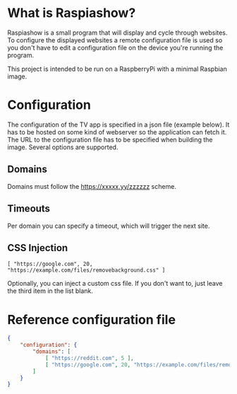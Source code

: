 # What is Raspiashow?

Raspiashow is a small program that will display and cycle through websites. To configure the displayed websites a remote configuration file is used so you don't have to edit a configuration file on the device you're running the program.

This project is intended to be run on a RaspberryPi with a minimal Raspbian image.

# Configuration

The configuration of the TV app is specified in a json file (example below). It has to be hosted on some kind of webserver so the application can fetch it. The URL to the configuration file has to be specified when building the image. Several options are supported.

## Domains
    
Domains must follow the https://xxxxx.yy/zzzzzz scheme.
    
## Timeouts

Per domain you can specify a timeout, which will trigger the next site.

## CSS Injection

```
[ "https://google.com", 20, "https://example.com/files/removebackground.css" ]
```

Optionally, you can inject a custom css file. If you don't want to, just leave the third item in the list blank.

# Reference configuration file

```json
{                                                                                                                
    "configuration": {                                                          
        "domains": [                                                            
            [ "https://reddit.com", 5 ],                                  
            [ "https://google.com", 20, "https://example.com/files/removebackground.css" ]
        ]                                                                       
    }                                                                           
}  
```
